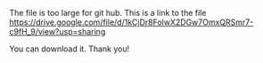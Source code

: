 The file is too large for git hub.
This is a link to the file https://drive.google.com/file/d/1kCjDr8FolwX2DGw7OmxQRSmr7-c9fH_9/view?usp=sharing

You can download it. Thank you!
